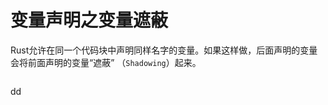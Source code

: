 变量声明之变量遮蔽
================================================================================
Rust允许在同一个代码块中声明同样名字的变量。如果这样做，后面声明的变量会将前面声明的变量“遮蔽”
（`Shadowing`）起来。
```rust

```


































dd
